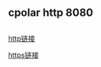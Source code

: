 ## cpolar http 8080

##  

[http链接](http://160363e3.r3.cpolar.top/Servlet_01_war/)

[https链接](https://160363e3.r3.cpolar.top/)